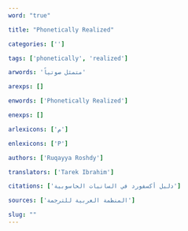 ```yaml
---
word: "true"

title: "Phonetically Realized"

categories: ['']

tags: ['phonetically', 'realized']

arwords: 'متمثل صوتياً'

arexps: []

enwords: ['Phonetically Realized']

enexps: []

arlexicons: ['م']

enlexicons: ['P']

authors: ['Ruqayya Roshdy']

translators: ['Tarek Ibrahim']

citations: ['دليل أكسفورد في السانيات الحاسوبية']

sources: ['المنظمة العربية للترجمة']

slug: ""
---
```

